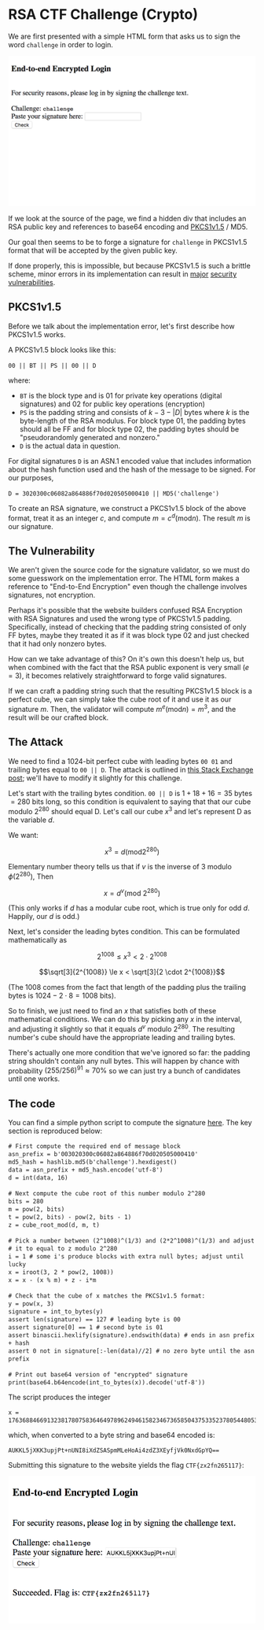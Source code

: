 # RSA CTF Challenge (Crypto)

We are first presented with a simple HTML form that asks us to sign the word `challenge` in order to login.

![initial form](images/initial.png)

If we look at the source of the page, we find a hidden div that includes an RSA public key and references to base64 encoding and [PKCS1v1.5](https://tools.ietf.org/html/rfc2313) / MD5.

Our goal then seems to be to forge a signature for `challenge` in PKCS1v1.5 format that will be accepted by the given public key.

If done properly, this is impossible, but because PKCS1v1.5 is such a brittle scheme, minor errors in its implementation can result in [major](https://www.ietf.org/mail-archive/web/openpgp/current/msg00999.html) [security](http://archiv.infsec.ethz.ch/education/fs08/secsem/bleichenbacher98.pdf) [vulnerabilities](https://eprint.iacr.org/2012/417.pdf).

## PKCS1v1.5

Before we talk about the implementation error, let's first describe how PKCS1v1.5 works.

A PKCS1v1.5 block looks like this:

`00 || BT || PS || 00 || D`

where:
 - `BT` is the block type and is 01 for private key operations (digital signatures) and 02 for public key operations (encryption)
 - `PS` is the padding string and consists of $`k - 3 - |D|`$ bytes where $k$ is the byte-length of the RSA modulus. For block type 01, the padding bytes should all be FF and for block type 02, the padding bytes should be "pseudorandomly generated and nonzero."
 - `D` is the actual data in question.

For digital signatures `D` is an ASN.1 encoded value that includes information about the hash function used and the hash of the message to be signed. For our purposes,

`D = 3020300c06082a864886f70d020505000410 || MD5('challenge')`

To create an RSA signature, we construct a PKCS1v1.5 block of the above format, treat it as an integer $`c`$, and compute $`m = c^d (\mathrm{mod} n)`$. The result $`m`$ is our signature.

## The Vulnerability

We aren't given the source code for the signature validator, so we must do some guesswork on the implementation error. The HTML form makes a reference to "End-to-End Encryption" even though the challenge involves signatures, not encryption.

Perhaps it's possible that the website builders confused RSA Encryption with RSA Signatures and used the wrong type of PKCS1v1.5 padding. Specifically, instead of checking that the padding string consisted of only FF bytes, maybe they treated it as if it was block type 02 and just checked that it had only nonzero bytes.

How can we take advantage of this? On it's own this doesn't help us, but when combined with the fact that the RSA public exponent is very small ($`e = 3`$), it becomes relatively straightforward to forge valid signatures.

If we can craft a padding string such that the resulting PKCS1v1.5 block is a perfect cube, we can simply take the cube root of it and use it as our signature $`m`$. Then, the validator will compute $`m^e (\mathrm{mod} n) = m^3`$, and the result will be our crafted block.

## The Attack

We need to find a 1024-bit perfect cube with leading bytes `00 01` and trailing bytes equal to `00 || D`. The attack is outlined in [this Stack Exchange post](https://crypto.stackexchange.com/questions/14875/attack-of-an-rsa-signature-scheme-using-pkcs1-v1-5-encryption-padding); we'll have to modify it slightly for this challenge.

Let's start with the trailing bytes condition. `00 || D` is $`1 + 18 + 16 = 35`$ bytes $`= 280`$ bits long, so this condition is equivalent to saying that that our cube modulo $`2^{280}`$ should equal D. Let's call our cube $`x^3`$ and let's represent D as the variable $`d`$.

We want:

```math
x^3 = d (\mathrm{mod} 2^{280})
```
Elementary number theory tells us that if $`v`$ is the inverse of $`3`$ modulo $`\phi(2^{280})`$, Then

```math
x = d^v (\mathrm{mod} \  2^{280})
```

(This only works if $`d`$ has a modular cube root, which is true only for odd $`d`$. Happily, our $`d`$ is odd.)

Next, let's consider the leading bytes condition. This can be formulated mathematically as
```math
2^{1008} \le x^3 < 2 \cdot 2^{1008}
```
```math
\sqrt[3]{2^{1008}} \le x < \sqrt[3]{2 \cdot 2^{1008}}
```

(The $`1008`$ comes from the fact that length of the padding plus the trailing bytes is $`1024 - 2 \cdot 8 = 1008`$ bits).

So to finish, we just need to find an $`x`$ that satisfies both of these mathematical conditions. We can do this by picking any $`x`$ in the interval, and adjusting it slightly so that it equals $`d^v`$ modulo $`2^{280}`$. The resulting number's cube should have the appropriate leading and trailing bytes.

There's actually one more condition that we've ignored so far: the padding string shouldn't contain any null bytes. This will happen by chance with probability $`(255/256)^{91} \approx 70\%`$ so we can just try a bunch of candidates until one works.

## The code
You can find a simple python script to compute the signature [here](https://github.com/TechSecCTF/writeups/blob/master/googlectf2017/rsa_ctf_challenge/script.py). The key section is reproduced below:

```
# First compute the required end of message block
asn_prefix = b'003020300c06082a864886f70d020505000410'
md5_hash = hashlib.md5(b'challenge').hexdigest()
data = asn_prefix + md5_hash.encode('utf-8')
d = int(data, 16)

# Next compute the cube root of this number modulo 2^280
bits = 280
m = pow(2, bits)
t = pow(2, bits) - pow(2, bits - 1)
z = cube_root_mod(d, m, t)

# Pick a number between (2^1008)^(1/3) and (2*2^1008)^(1/3) and adjust
# it to equal to z modulo 2^280
i = 1 # some i's produce blocks with extra null bytes; adjust until lucky
x = iroot(3, 2 * pow(2, 1008))
x = x - (x % m) + z - i*m

# Check that the cube of x matches the PKCS1v1.5 format:
y = pow(x, 3)
signature = int_to_bytes(y)
assert len(signature) == 127 # leading byte is 00
assert signature[0] == 1 # second byte is 01
assert binascii.hexlify(signature).endswith(data) # ends in asn prefix + hash
assert 0 not in signature[:-len(data)//2] # no zero byte until the asn prefix

# Print out base64 version of "encrypted" signature
print(base64.b64encode(int_to_bytes(x)).decode('utf-8'))
```

The script produces the integer

```
x = 176368846691323817807583646497896249461582346736585043753352378054480534894624774082565108943018895713
```

which, when converted to a byte string and base64 encoded is:

```
AUKKL5jXKK3upjPt+nUNI8iXdZSASpmMLeHoAi4zdZ3XEyfjVk0NxdGpYQ==
```

Submitting this signature to the website yields the flag `CTF{zx2fn265117}`:

![done](images/done.png)
